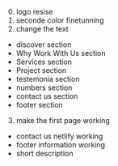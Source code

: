 0. logo resise
1. seconde color finetunning
2. change the text
- discover section
- Why Work With Us section
- Services section
- Project section
- testemonia section
- numbers section
- contact us section
- footer section
3. make the first page working 
- contact us netlify working
- footer information working
- short description
